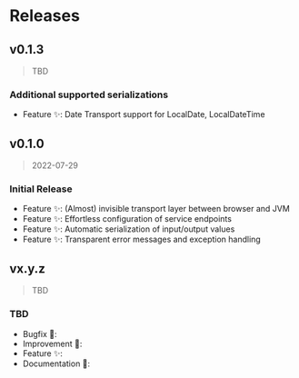 <!--
 ---------------------------------------------------------------------------------------------
   Copyright (c) Quatico Solutions AG. All rights reserved.
   Licensed under the MIT License. See LICENSE in the project root for license information.
 ---------------------------------------------------------------------------------------------
-->

# Releases

## v0.1.3

> TBD

### Additional supported serializations

- Feature :sparkles:: Date Transport support for LocalDate, LocalDateTime

## v0.1.0

> 2022-07-29

### Initial Release

- Feature :sparkles:: (Almost) invisible transport layer between browser and JVM
- Feature :sparkles:: Effortless configuration of service endpoints
- Feature :sparkles:: Automatic serialization of input/output values
- Feature :sparkles:: Transparent error messages and exception handling

## vx.y.z

> TBD

### TBD

- Bugfix :pill::
- Improvement :gift_heart::
- Feature :sparkles::
- Documentation :bookmark::
